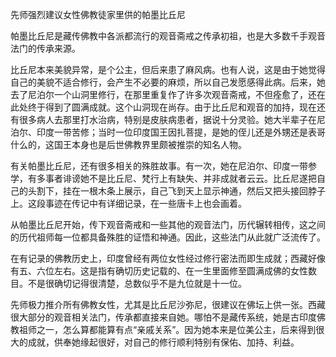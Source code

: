 先师强烈建议女性佛教徒家里供的帕墨比丘尼

帕墨比丘尼是藏传佛教中各派都流行的观音斋戒之传承初祖，也是大多数千手观音法门的传承来源。

比丘尼本来美貌异常，是个公主，但后来患了麻风病。也有人说，这是由于她觉得自己的美貌不适合修行，会产生不必要的麻烦，所以自己发愿感得此病。后来，她去了尼泊尔一个山洞里修行，在那里重复作了许多次观音斋戒，不但痊愈了，还在此处终于得到了圆满成就。这个山洞现在尚存。由于比丘尼和观音的加持，现在还有很多病人去那里打水治病，特别是皮肤病患者，据说十分灵验。她大半辈子在尼泊尔、印度一带苦修；当时一位印度国王因扎菩提，是她的侄儿还是外甥还是表哥什么的，这国王本身也是后世佛教界里颇被推崇的知名人物。

有关帕墨比丘尼，还有很多相关的殊胜故事。有一次，她在尼泊尔、印度一带参学，有多事者诽谤她不是比丘尼、梵行上有缺失、并非成就者云云。比丘尼遂把自己的头割下，挂在一根木条上展示，自己飞到天上显示神通，然后又把头接回脖子上。这段事迹在传记中有详细记录，在一些唐卡上也会画着。

从帕墨比丘尼开始，传下观音斋戒和一些其他的观音法门，历代辗转相传，这之间的历代祖师每一位都具备殊胜的证悟和神通。因此，这些法门从此就广泛流传了。

在有记录的佛教历史上，印度曾经有两位女性经过修行密法而即生成就；西藏好像有五、六位左右。这是指有确切历史记载的、在一生里面修至圆满成佛的女性数目。不是很确切记得很清楚，总数似乎不是九位就是十一位。

先师极力推介所有佛教女性，尤其是比丘尼沙弥尼，很建议在佛坛上供一张。西藏很大部分的观音相关法门，传承都直接来自她。哪怕不是藏传系统，她是古印度佛教祖师之一，怎么算都能算有点“亲戚关系”。因为她本来是位美公主，后来得到很大的成就，供奉她缘起很好，对自己的修行顺利特别有保佑、加持、利益。
